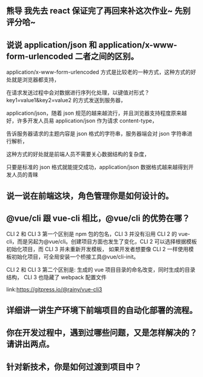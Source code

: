 ## 熊导 我先去 react 保证完了再回来补这次作业~ 先别评分哈~

## 说说 application/json 和 application/x-www-form-urlencoded 二者之间的区别。

application/x-www-form-urlencoded 方式是比较老的一种方式，这种方式的好处就是浏览器都支持，

在请求发送过程中会对数据进行序列化处理，以键值对形式？key1=value1&key2=value2 的方式发送到服务器，

application/json，随着 json 规范的越来越流行，并且浏览器支持程度原来越好，许多开发人员易 application/json 作为请求 content-type，

告诉服务器请求的主题内容是 json 格式的字符串，服务器端会对 json 字符串进行解析，

这种方式的好处就是前端人员不需要关心数据结构的复杂度，

只要是标准的 json 格式就能提交成功，application/json 数据格式越来越得到开发人员的青睐

## 说一说在前端这块，角色管理你是如何设计的。

## @vue/cli 跟 vue-cli 相比，@vue/cli 的优势在哪？

CLI 2 和 CLI 3 第一个区别是 npm 包的包名，CLI 3 并没有沿用 CLI 2 的 vue-cli，而是另起为@vue/cli。创建项目方面也发生了变化，CLI 2 可以选择根据模板初始化项目，而 CLI 3 并未重新开发模板，
如果开发者想要像 CLI 2 一样使用模板初始化项目，可全局安装一个桥接工具@vue/cli-init。

CLI 2 和 CLI 3 第二个区别是: 生成的 vue 项目目录的命名改变，同时生成的目录结构，
CLI 3 也隐藏了 webpack 配置文件

link:https://gitpress.io/@rainy/vue-cli3

## 详细讲一讲生产环境下前端项目的自动化部署的流程。

## 你在开发过程中，遇到过哪些问题，又是怎样解决的？请讲出两点。

## 针对新技术，你是如何过渡到项目中？
